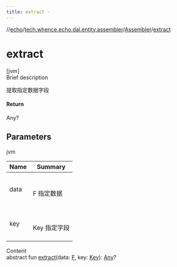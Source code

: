 ```yaml
---
title: extract -
---
```

//[echo](../../index.md)/[tech.whence.echo.dal.entity.assembler](../index.md)/[Assembler](index.md)/[extract](extract.md)



# extract  
[jvm]  
Brief description  


提取指定数据字段



#### Return  


Any?



## Parameters  
  
jvm  
  
|  Name|  Summary| 
|---|---|
| data| <br><br>F 指定数据<br><br>
| key| <br><br>Key 指定字段<br><br>
  
  
Content  
abstract fun [extract](extract.md)(data: [F](index.md), key: [Key](../../tech.whence.echo.dal.schema.key/-key/index.md)): [Any](https://kotlinlang.org/api/latest/jvm/stdlib/kotlin/-any/index.html)?  



